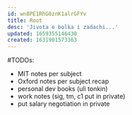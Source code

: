 ```yaml
---
id: wn8PE1RhG0znK1alrGFYv
title: Root
desc: 'Jivota e bolka i zadachi...'
updated: 1659355146430
created: 1631901573363
---
```

#TODOs:
- MIT notes per subject
- Oxford notes per subject recap
- personal dev books (uli tonkin)
- work notes (sig, tm, c1 put in private)
- put salary negotiation in private